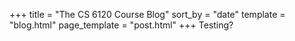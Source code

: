 +++
title = "The CS 6120 Course Blog"
sort_by = "date"
template = "blog.html"
page_template = "post.html"
+++
Testing?
